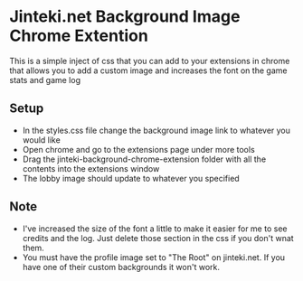 # Jinteki.net Background Image Chrome Extention

This is a simple inject of css that you can add to your extensions in chrome that allows you to add a custom image and increases the font on the game stats and game log

## Setup

- In the styles.css file change the background image link to whatever you would like 
- Open chrome and go to the extensions page under more tools 
- Drag the jinteki-background-chrome-extension folder with all the contents into the extensions window
- The lobby image should update to whatever you specified

## Note 

- I've increased the size of the font a little to make it easier for me to see credits and the log. Just delete those section in the css if you don't wnat them.
- You must have the profile image set to "The Root" on jinteki.net. If you have one of their custom backgrounds it won't work.